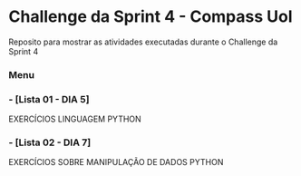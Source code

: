 # Challenge da Sprint 4 - Compass Uol

<p>Reposito para mostrar as atividades executadas durante o Challenge da Sprint 4</p>

### Menu

### - [Lista 01 - DIA 5]
<p>EXERCÍCIOS LINGUAGEM PYTHON<p>

### - [Lista 02 - DIA 7]
<p>EXERCÍCIOS SOBRE MANIPULAÇÃO DE DADOS PYTHON<p>